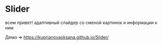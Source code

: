 # Slider
всем привет!
адаптивный слайдер со сменой картинок и информации к ним

Демо => https://kuprianovaoksana.github.io/Slider/
